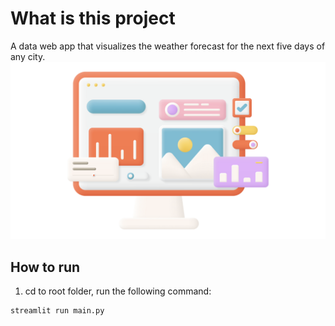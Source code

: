 # What is this project
A data web app that visualizes the weather forecast for the next five days of any city.
![Visualizing Weather Forecast](16.png)
## How to run
1. cd to root folder, run the following command:
```
streamlit run main.py
```